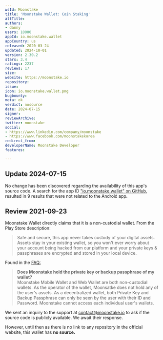 ```yaml
---
wsId: Moonstake
title: 'Moonstake Wallet: Coin Staking'
altTitle: 
authors:
- danny
users: 10000
appId: io.moonstake.wallet
appCountry: us
released: 2020-03-24
updated: 2024-10-01
version: 2.30.2
stars: 3.4
ratings: 2237
reviews: 17
size: 
website: https://moonstake.io
repository: 
issue: 
icon: io.moonstake.wallet.png
bugbounty: 
meta: ok
verdict: nosource
date: 2024-07-15
signer: 
reviewArchive: 
twitter: moonstake
social:
- https://www.linkedin.com/company/moonstake
- https://www.facebook.com/moonstakekorea
redirect_from: 
developerName: Moonstake Developer
features: 

---
```


## Update 2024-07-15

No change has been discovered regarding the availability of this app's source code. A search for the app ID ["io.moonstake.wallet" on GitHub](https://github.com/search?q=%22io.moonstake.wallet%22&type=code), resulted in 9 results that were not related to the Android app.

## Review 2021-09-23

Moonstake Wallet directly claims that it is a non-custodial wallet. From the Play Store description:

> Safe and secure, this app never takes custody of your digital assets.  Assets stay in your existing wallet, so you won't ever worry about your account being hacked from our platform and your private keys & passphrases are encrypted and stored in your local device.

Found in the [FAQ:](https://support.moonstake.io/hc/en-us/articles/360001944535-Does-Moonstake-hold-the-private-key-or-backup-passphrase-of-my-wallet-)

> **Does Moonstake hold the private key or backup passphrase of my wallet?**<br>
Moonstake Mobile Wallet and Web Wallet are both non-custodial wallets. As the operator of the wallet, Moonsatke does not hold any of the user's assets. As a decentralized wallet, both Private Key and Backup Passphrase can only be seen by the user with their ID and Password. Moonstake cannot access each individual user's wallets.

We sent an inquiry to the support at contact@moonstake.io to ask if the source code is publicly available. We await their response.

However, until then as there is no link to any repository in the official website, this wallet has **no source.**